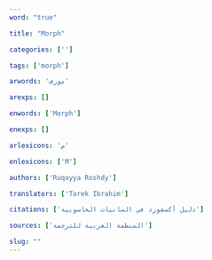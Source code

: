 ```yaml
---
word: "true"

title: "Morph"

categories: ['']

tags: ['morph']

arwords: 'مورف'

arexps: []

enwords: ['Morph']

enexps: []

arlexicons: 'م'

enlexicons: ['M']

authors: ['Ruqayya Roshdy']

translators: ['Tarek Ibrahim']

citations: ['دليل أكسفورد في السانيات الحاسوبية']

sources: ['المنظمة العربية للترجمة']

slug: ""
---
```

